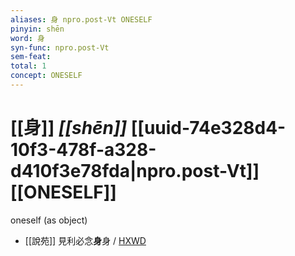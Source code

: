 ```yaml
---
aliases: 身 npro.post-Vt ONESELF
pinyin: shēn
word: 身
syn-func: npro.post-Vt
sem-feat: 
total: 1
concept: ONESELF 
---
```

# [[身]] *[[shēn]]*  [[uuid-74e328d4-10f3-478f-a328-d410f3e78fda|npro.post-Vt]] [[ONESELF]]
oneself (as object)
 - [[說苑]] 見利必念**身**身 / [HXWD](https://hxwd.org/textview.html?location=CH1a0907_CHANT_016-86a.12)